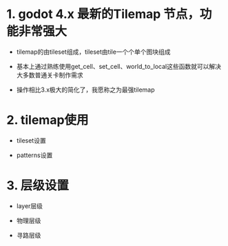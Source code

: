 # 1. godot 4.x 最新的Tilemap 节点，功能非常强大

- tilemap的由tileset组成，tileset由tile一个个单个图块组成

- 基本上通过熟练使用get_cell、set_cell、world_to_local这些函数就可以解决大多数普通关卡制作需求

- 操作相比3.x极大的简化了，我愿称之为最强tilemap

# 2. tilemap使用

- tileset设置

- patterns设置

# 3. 层级设置

- layer层级

- 物理层级

- 寻路层级

